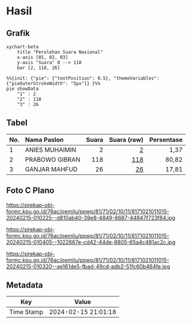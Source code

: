 # Hasil

## Grafik

```mermaid
xychart-beta
    title "Perolehan Suara Nasional"
    x-axis [01, 02, 03]
    y-axis "Suara" 0 --> 118
    bar [2, 118, 26]
```

```mermaid
%%{init: {"pie": {"textPosition": 0.5}, "themeVariables": {"pieOuterStrokeWidth": "5px"}} }%%
pie showData
    "1" : 2
    "2" : 118
    "3" : 26
```

## Tabel

| No. | Nama Paslon    | Suara | Suara (raw) | Persentase |
|:--- |:-------------- | -----:| -----------:| ----------:|
| 1   | ANIES MUHAIMIN | 2     | [2][p-1]    | 1,37       |
| 2   | PRABOWO GIBRAN | 118   | [118][p-2]  | 80,82      |
| 3   | GANJAR MAHFUD  | 26    | [26][p-3]   | 17,81      |


[p-1]: https://github.com/gigit-pemilu/pemilu-2024/blob/main/pilpres/hitung-suara/sub/81-maluku/sub/71-kota-ambon/sub/02-sirimau/sub/1011-rijali/sub/015-tps/sub/paslon-1.txt
[p-2]: https://github.com/gigit-pemilu/pemilu-2024/blob/main/pilpres/hitung-suara/sub/81-maluku/sub/71-kota-ambon/sub/02-sirimau/sub/1011-rijali/sub/015-tps/sub/paslon-2.txt
[p-3]: https://github.com/gigit-pemilu/pemilu-2024/blob/main/pilpres/hitung-suara/sub/81-maluku/sub/71-kota-ambon/sub/02-sirimau/sub/1011-rijali/sub/015-tps/sub/paslon-3.txt

## Foto C Plano

https://sirekap-obj-formc.kpu.go.id/76ac/pemilu/ppwp/81/71/02/10/11/8171021011015-20240215-010225--d810ab40-39e8-4849-8687-44847f723f84.jpg

https://sirekap-obj-formc.kpu.go.id/76ac/pemilu/ppwp/81/71/02/10/11/8171021011015-20240215-010405--1022667e-cd42-44de-8805-65a4c481ac2c.jpg

https://sirekap-obj-formc.kpu.go.id/76ac/pemilu/ppwp/81/71/02/10/11/8171021011015-20240215-010320--ae161de5-fbad-49cd-adb2-51fc60b464fe.jpg


## Metadata

| Key        | Value               |
| ---------- | ------------------- |
| Time Stamp | 2024-02-15 21:01:18 |




